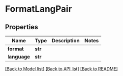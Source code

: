 # FormatLangPair

## Properties
Name | Type | Description | Notes
------------ | ------------- | ------------- | -------------
**format** | **str** |  | 
**language** | **str** |  | 

[[Back to Model list]](../README.md#documentation-for-models) [[Back to API list]](../README.md#documentation-for-api-endpoints) [[Back to README]](../README.md)


